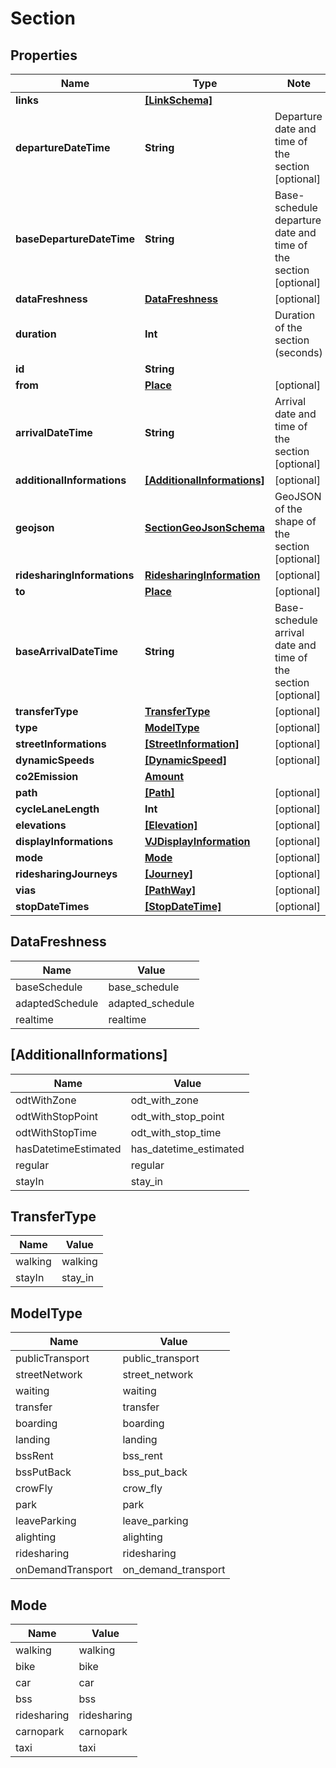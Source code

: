 
# Section

## Properties

Name | Type | Note
---- | ---- | ----
**links** | [**[LinkSchema]**](LinkSchema.md) | 
**departureDateTime** | **String** | Departure date and time of the section [optional] 
**baseDepartureDateTime** | **String** | Base-schedule departure date and time of the section [optional] 
**dataFreshness** | [**DataFreshness**](#DataFreshness) | [optional] 
**duration** | **Int** | Duration of the section (seconds) 
**id** | **String** | 
**from** | [**Place**](Place.md) | [optional] 
**arrivalDateTime** | **String** | Arrival date and time of the section [optional] 
**additionalInformations** | [**[AdditionalInformations]**](#[AdditionalInformations]) | [optional] 
**geojson** | [**SectionGeoJsonSchema**](SectionGeoJsonSchema.md) | GeoJSON of the shape of the section [optional] 
**ridesharingInformations** | [**RidesharingInformation**](RidesharingInformation.md) | [optional] 
**to** | [**Place**](Place.md) | [optional] 
**baseArrivalDateTime** | **String** | Base-schedule arrival date and time of the section [optional] 
**transferType** | [**TransferType**](#TransferType) | [optional] 
**type** | [**ModelType**](#ModelType) | [optional] 
**streetInformations** | [**[StreetInformation]**](StreetInformation.md) | [optional] 
**dynamicSpeeds** | [**[DynamicSpeed]**](DynamicSpeed.md) | [optional] 
**co2Emission** | [**Amount**](Amount.md) | 
**path** | [**[Path]**](Path.md) | [optional] 
**cycleLaneLength** | **Int** | [optional] 
**elevations** | [**[Elevation]**](Elevation.md) | [optional] 
**displayInformations** | [**VJDisplayInformation**](VJDisplayInformation.md) | [optional] 
**mode** | [**Mode**](#Mode) | [optional] 
**ridesharingJourneys** | [**[Journey]**](Journey.md) | [optional] 
**vias** | [**[PathWay]**](PathWay.md) | [optional] 
**stopDateTimes** | [**[StopDateTime]**](StopDateTime.md) | [optional] 

## DataFreshness

Name | Value
---- | -----
baseSchedule | base_schedule
adaptedSchedule | adapted_schedule
realtime | realtime

## [AdditionalInformations]

Name | Value
---- | -----
odtWithZone | odt_with_zone
odtWithStopPoint | odt_with_stop_point
odtWithStopTime | odt_with_stop_time
hasDatetimeEstimated | has_datetime_estimated
regular | regular
stayIn | stay_in

## TransferType

Name | Value
---- | -----
walking | walking
stayIn | stay_in

## ModelType

Name | Value
---- | -----
publicTransport | public_transport
streetNetwork | street_network
waiting | waiting
transfer | transfer
boarding | boarding
landing | landing
bssRent | bss_rent
bssPutBack | bss_put_back
crowFly | crow_fly
park | park
leaveParking | leave_parking
alighting | alighting
ridesharing | ridesharing
onDemandTransport | on_demand_transport

## Mode

Name | Value
---- | -----
walking | walking
bike | bike
car | car
bss | bss
ridesharing | ridesharing
carnopark | carnopark
taxi | taxi

